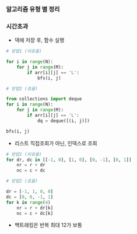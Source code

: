 ### 알고리즘 유형 별 정리

### 시간초과
- 덱에 저장 후, 함수 실행
```python
# 방법1 (비효율)

for i in range(N):
    for j in range(M):
        if arr[i][j] == 'L':
            bfs(i, j)

# 방법2 (효율)

from collections import deque
for i in range(N):
    for j in range(M):
        if arr[i][j] == 'L':
            dq = deque([(i, j)])

bfs(i, j)
```

- 리스트 직접조회가 아닌, 인덱스로 조회  
```python
# 방법1 (비효율)
for dr, dc in [[-1, 0], [1, 0], [0, -1], [0, 1]]
    nr = r + dr
    nc = c + dc

# 방법2 (효율)

dr = [-1, 1, 0, 0]
dc = [0, 0, -1, 1]
for k in range(4)
    nr = r + dr[k]
    nc = c + dc[k]
```

- 백트래킹은 반복 최대 12가 보통